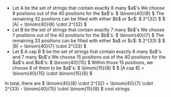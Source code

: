<ul>
<li> Let A be the set of strings that contain exactly 8 many $a$'s 
We choose 8 positions out of the 40 positions for the $a$'s: $ \binom{40}{8} $ 
The remaining 32 positions can be filled with either $b$ or $c$: $ 2^{32} $ 
$ |A| = \binom{40}{8} \cdot 2^{32} $
	<li> Let B be the set of strings that contain exactly 7 many $b$'s 
We choose 7 positions out of the 40 positions for the $b$'s: $ \binom{40}{7} $ 
The remaining 33 positions can be filled with either $a$ or $c$: $ 2^{33} $ 
$ |B| = \binom{40}{7} \cdot 2^{33} $
	<li> Let $ A cap B $ be the set of strings that contain exactly 8 many $a$'s and 7 many $b$'s 
We choose 15 positions out of the 40 positions for the $a$'s and $b$'s: $ \binom{40}{15} $ 
Within those 15 positions, we choose 8 of them to be $a$'s: $ \binom{15}{8} $ 
$ |A cap B| = \binom{40}{15} \cdot \binom{15}{8} $
</ul>
In total, there are $ \binom{40}{8} \cdot 2^{32} + \binom{40}{7} \cdot 2^{33} - \binom{40}{15} \cdot \binom{15}{8} $ cool strings.
